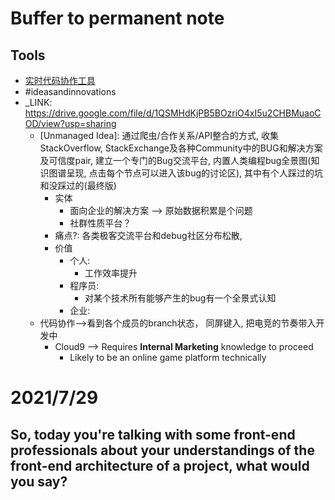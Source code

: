 # Buffer to permanent note
## Tools
- [实时代码协作工具](https://zhuanlan.zhihu.com/p/128080741)
- #ideasandinnovations
- _LINK: https://drive.google.com/file/d/1QSMHdKjPB5BOzriO4xI5u2CHBMuaoCOD/view?usp=sharing
  - \[Unmanaged Idea\]: 通过爬虫/合作关系/API整合的方式, 收集StackOverflow, StackExchange及各种Community中的BUG和解决方案及可信度pair, 建立一个专门的Bug交流平台, 内置人类编程bug全景图(知识图谱呈现, 点击每个节点可以进入该bug的讨论区), 其中有个人踩过的坑和没踩过的(最终版)
    - 实体
      - 面向企业的解决方案 --> 原始数据积累是个问题
      - 社群性质平台？
    - 痛点?: 各类极客交流平台和debug社区分布松散, 
    - 价值
      - 个人: 
        - 工作效率提升
      - 程序员:
        - 对某个技术所有能够产生的bug有一个全景式认知
      - 企业:
  - 代码协作-->看到各个成员的branch状态， 同屏键入, 把电竞的节奏带入开发中
    - Cloud9 --> Requires **Internal Marketing** knowledge to proceed
      - Likely to be an online game platform technically
 
 

# 2021/7/29
## So, today you're talking with some front-end professionals about your understandings of the front-end architecture of a project, what would you say?

